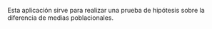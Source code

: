Esta aplicación sirve para realizar una prueba de hipótesis sobre la diferencia de medias poblacionales.
